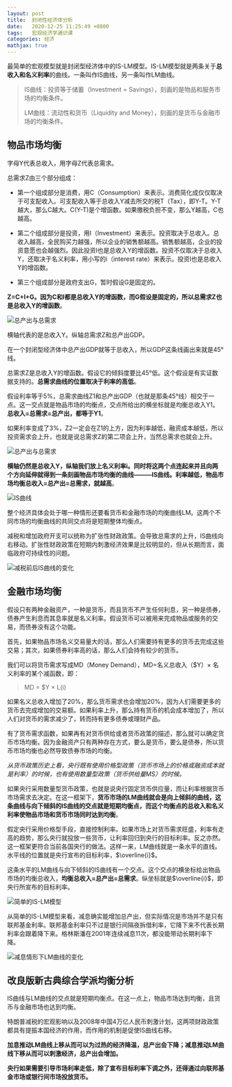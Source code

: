```yaml
---
layout: post
title:  封闭性经济体分析
date:   2020-12-25 11:25:49 +0800
tags:   宏观经济学通识课
categories: 经济
mathjax: true
---
```


最简单的宏观模型就是封闭型经济体中的IS-LM模型。IS-LM模型就是两条关于**总收入和名义利率**的曲线。一条叫作IS曲线，另一条叫作LM曲线。

>IS曲线：投资等于储蓄（Investment = Savings），刻画的是物品和服务市场的均衡条件。
>
>LM曲线：流动性和货币（Liquidity and Money），刻画的是货币与金融市场的均衡条件。

## 物品市场均衡

字母Y代表总收入，用字母Z代表总需求。

总需求Z由三个部分组成：

+ 第一个组成部分是消费，用C（Consumption）来表示。消费简化成仅仅取决于可支配收入。可支配收入等于总收入Y减去所交的税T（Tax），即Y-T。Y-T越大，那么C越大。C(Y-T)是个增函数。如果缴税负担不变，那么Y越高，C也越高。

+ 第二个组成部分是投资，用I（Investment）来表示。投资取决于总收入。总收入越高，全民购买力越强，所以企业的销售额越高。销售额越高，企业的投资意愿也会越强烈。因此投资I也是总收入Y的增函数。投资不仅取决于总收入Y，还取决于名义利率，用小写的i（interest rate）来表示。投资I也是总收入Y的增函数。

+ 第三个组成部分是政府支出G，暂时假设G是固定的。

**Z=C+I+G。因为C和I都是总收入Y的增函数，而G假设是固定的，所以总需求Z也是总收入Y的增函数**。

![总产出与总需求](https://github.com/zzyang/zzyang.github.io/blob/master/_posts/pic/10064.jpeg?raw=true)

横轴代表的是总收入Y。纵轴总需求Z和总产出GDP。

在一个封闭型经济体中总产出GDP就等于总收入，所以GDP这条线画出来就是45°线。

总需求Z是总收入Y的增函数。假设它的倾斜度要比45°低。这个假设是有实证数据支持的。**总需求曲线的位置取决于利率的高低**。

假设利率等于5%，总需求曲线Z1和总产出GDP（也就是那条45°线）相交于一点。这一交点就是物品市场的均衡点，交点所给出的横坐标就是均衡总收入Y1。**总收入=总需求=总产出，都等于Y1**。

如果利率变成了3%，Z2一定会在Z1的上方，因为利率越低，融资成本越低，所以投资需求会上升，也就是说总需求Z的第二项会上升，当然总需求也就会上升。

![总产出与总需求](https://github.com/zzyang/zzyang.github.io/blob/master/_posts/pic/10010.jpeg?raw=true)

**横轴仍然是总收入Y，纵轴我们放上名义利率i。同时将这两个点连起来并且向两个方向延伸就得到一条刻画物品市场均衡的曲线———IS曲线。利率越低，物品市场均衡总收入=总产出=总需求，就越高**。

![IS曲线](https://github.com/zzyang/zzyang.github.io/blob/master/_posts/pic/10085.jpeg?raw=true)

整个经济具体会处于哪一种情形还要看货币和金融市场的均衡曲线LM。这两个不同市场的均衡曲线的共同交点将是短期整体均衡点。

减税和增加政府开支可以统称为扩张性财政政策。会导致总需求的上升，IS曲线向右移动。扩张性财政政策在短期内刺激经济效果是比较明显的，但从长期而言，面临政府可持续性的问题。

![减税前后IS曲线的变化](https://github.com/zzyang/zzyang.github.io/blob/master/_posts/pic/10049.jpeg?raw=true)

## 金融市场均衡

假设只有两种金融资产，一种是货币，而且货币不产生任何利息，另一种是债券，债券产生利息而其息率就是名义利率。假设货币可以被用来完成物品或服务的交易，而债券没有这个功能。

首先，如果物品市场名义交易量大的话，那么人们需要持有更多的货币去完成这些交易；其次，如果债券利率高的话，那么人们会持有较少的货币。

我们可以将货币需求写成MD（Money Demand），MD=名义总收入（$Y）× 名义利率的某个减函数，即：

> MD = $Y × L(i)

如果名义总收入增加了20%，那么货币需求也会增加20%，因为人们需要更多的货币去完成增加的交易额。如果利率上升，那么持有货币的机会成本增加了，所以人们对货币的需求减少了，转而持有更多债券或理财产品。

有了货币需求函数，如果再有对货币供给或者货币政策的描述，那么就可以确定货币市场均衡。因为金融资产只有两种存在方式，要么是货币，要么是债券，所以货币市场均衡也必然导致债券市场的均衡。

*从货币政策历史上看，央行既有使用价格型政策（货币市场上的价格或融资成本就是利率）的时候，也有使用数量型政策（货币供给量MS）的时候。*

如果央行采用数量型货币政策，也就是说央行固定货币供应量，而让利率根据货币市场需求去决定。在这一框架下，**货币市场的LM曲线就会是向上倾斜的曲线，这条曲线与向下倾斜的IS曲线的交点就是短期均衡点，而这个均衡点的总收入和名义利率使物品市场和货币市场同时达到均衡**。

假定央行采用价格型手段，直接控制利率。如果市场上对货币需求旺盛，利率有走高的趋势，那么央行就投放一些货币，让利率回归到央行的目标利率。反之亦然。这一框架更符合当前各国央行的做法。这样一来，LM曲线就是一条水平的直线。水平线的位置就是央行宣布的目标利率，$\overline{i}$。

这条水平的LM曲线与向下倾斜的IS曲线有一个交点。这个交点的横坐标给出物品市场的均衡总收入，**均衡总收入=总产出=总需求**。纵坐标就是$\overline{i}$，即央行所宣布的目标利率。

![简单的IS-LM模型](https://github.com/zzyang/zzyang.github.io/blob/master/_posts/pic/10027.jpeg?raw=true)

从简单的IS-LM模型来看，减息确实能增加总产出，但实际情况是市场并不是只有联邦基金利率。联邦基金利率只不过是银行间隔夜拆借利率，它降下来不代表长期利率会跟着降下来。格林斯潘在2001年连续减息11次，都没能带动长期利率下降。

![减息情形下LM曲线的变化](https://github.com/zzyang/zzyang.github.io/blob/master/_posts/pic/10034.jpeg?raw=true)

## 改良版新古典综合学派均衡分析

IS曲线与LM曲线的交点就是短期均衡点。在这一点上，物品市场达到均衡，且货币与金融市场也达到均衡。

特朗普减税的宏观影响以及2008年中国4万亿人民币刺激计划，这两项财政政策都具有提振本国经济的作用，而作用的机制是促使IS曲线右移。

**加息推动LM曲线上移从而可以为过热的经济降温，总产出会下降；减息推动LM曲线下移从而可以刺激经济，总产出会增加。**

**央行如果需要引导市场利率走低，除了宣布目标利率下调之外，还得通过向联邦基金市场或银行间市场投放货币。**



